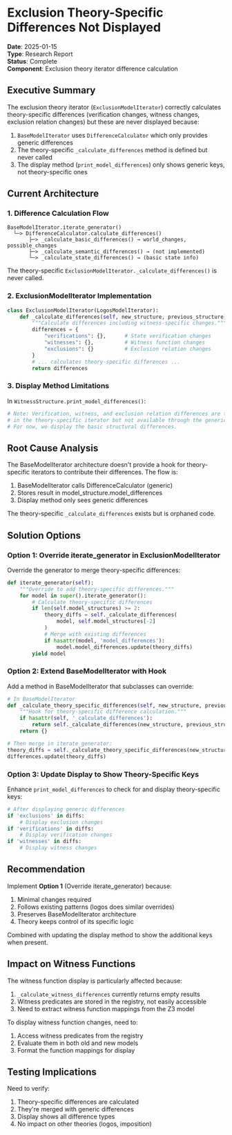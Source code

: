 # Exclusion Theory-Specific Differences Not Displayed

**Date**: 2025-01-15  
**Type**: Research Report  
**Status**: Complete  
**Component**: Exclusion theory iterator difference calculation

## Executive Summary

The exclusion theory iterator (`ExclusionModelIterator`) correctly calculates theory-specific differences (verification changes, witness changes, exclusion relation changes) but these are never displayed because:

1. `BaseModelIterator` uses `DifferenceCalculator` which only provides generic differences
2. The theory-specific `_calculate_differences` method is defined but never called
3. The display method (`print_model_differences`) only shows generic keys, not theory-specific ones

## Current Architecture

### 1. Difference Calculation Flow

```
BaseModelIterator.iterate_generator()
  └─> DifferenceCalculator.calculate_differences()
       ├─> _calculate_basic_differences() → world_changes, possible_changes
       ├─> _calculate_semantic_differences() → (not implemented)
       └─> _calculate_state_differences() → (basic state info)
```

The theory-specific `ExclusionModelIterator._calculate_differences()` is never called.

### 2. ExclusionModelIterator Implementation

```python
class ExclusionModelIterator(LogosModelIterator):
    def _calculate_differences(self, new_structure, previous_structure):
        """Calculate differences including witness-specific changes."""
        differences = {
            "verifications": {},      # State verification changes
            "witnesses": {},          # Witness function changes
            "exclusions": {}          # Exclusion relation changes
        }
        # ... calculates theory-specific differences ...
        return differences
```

### 3. Display Method Limitations

In `WitnessStructure.print_model_differences()`:
```python
# Note: Verification, witness, and exclusion relation differences are tracked
# in the theory-specific iterator but not available through the generic calculator.
# For now, we display the basic structural differences.
```

## Root Cause Analysis

The BaseModelIterator architecture doesn't provide a hook for theory-specific iterators to contribute their differences. The flow is:

1. BaseModelIterator calls DifferenceCalculator (generic)
2. Stores result in model_structure.model_differences
3. Display method only sees generic differences

The theory-specific `_calculate_differences` exists but is orphaned code.

## Solution Options

### Option 1: Override iterate_generator in ExclusionModelIterator
Override the generator to merge theory-specific differences:

```python
def iterate_generator(self):
    """Override to add theory-specific differences."""
    for model in super().iterate_generator():
        # Calculate theory-specific differences
        if len(self.model_structures) >= 2:
            theory_diffs = self._calculate_differences(
                model, self.model_structures[-2]
            )
            # Merge with existing differences
            if hasattr(model, 'model_differences'):
                model.model_differences.update(theory_diffs)
        yield model
```

### Option 2: Extend BaseModelIterator with Hook
Add a method in BaseModelIterator that subclasses can override:

```python
# In BaseModelIterator
def _calculate_theory_specific_differences(self, new_structure, previous_structure):
    """Hook for theory-specific difference calculation."""
    if hasattr(self, '_calculate_differences'):
        return self._calculate_differences(new_structure, previous_structure)
    return {}

# Then merge in iterate_generator:
theory_diffs = self._calculate_theory_specific_differences(new_structure, previous_structure)
differences.update(theory_diffs)
```

### Option 3: Update Display to Show Theory-Specific Keys
Enhance `print_model_differences` to check for and display theory-specific keys:

```python
# After displaying generic differences
if 'exclusions' in diffs:
    # Display exclusion changes
if 'verifications' in diffs:
    # Display verification changes
if 'witnesses' in diffs:
    # Display witness changes
```

## Recommendation

Implement **Option 1** (Override iterate_generator) because:
1. Minimal changes required
2. Follows existing patterns (logos does similar overrides)
3. Preserves BaseModelIterator architecture
4. Theory keeps control of its specific logic

Combined with updating the display method to show the additional keys when present.

## Impact on Witness Functions

The witness function display is particularly affected because:
1. `_calculate_witness_differences` currently returns empty results
2. Witness predicates are stored in the registry, not easily accessible
3. Need to extract witness function mappings from the Z3 model

To display witness function changes, need to:
1. Access witness predicates from the registry
2. Evaluate them in both old and new models
3. Format the function mappings for display

## Testing Implications

Need to verify:
1. Theory-specific differences are calculated
2. They're merged with generic differences
3. Display shows all difference types
4. No impact on other theories (logos, imposition)